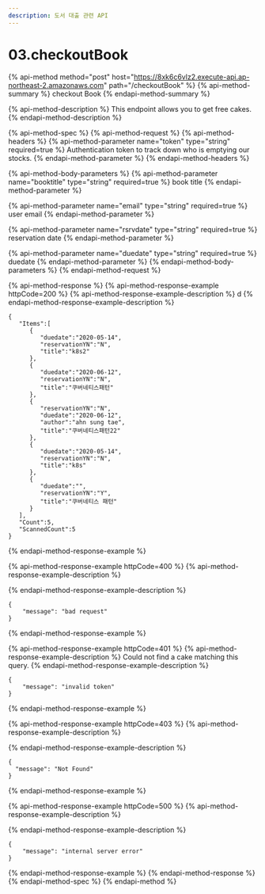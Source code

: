 ```yaml
---
description: 도서 대출 관련 API
---
```


# 03.checkoutBook

{% api-method method="post" host="https://8xk6c6vlz2.execute-api.ap-northeast-2.amazonaws.com" path="/checkoutBook" %}
{% api-method-summary %}
checkout Book
{% endapi-method-summary %}

{% api-method-description %}
This endpoint allows you to get free cakes.
{% endapi-method-description %}

{% api-method-spec %}
{% api-method-request %}
{% api-method-headers %}
{% api-method-parameter name="token" type="string" required=true %}
Authentication token to track down who is emptying our stocks.
{% endapi-method-parameter %}
{% endapi-method-headers %}

{% api-method-body-parameters %}
{% api-method-parameter name="booktitle" type="string" required=true %}
book title
{% endapi-method-parameter %}

{% api-method-parameter name="email" type="string" required=true %}
user email
{% endapi-method-parameter %}

{% api-method-parameter name="rsrvdate" type="string" required=true %}
reservation date
{% endapi-method-parameter %}

{% api-method-parameter name="duedate" type="string" required=true %}
duedate
{% endapi-method-parameter %}
{% endapi-method-body-parameters %}
{% endapi-method-request %}

{% api-method-response %}
{% api-method-response-example httpCode=200 %}
{% api-method-response-example-description %}
d
{% endapi-method-response-example-description %}

```text
{
   "Items":[
      {
         "duedate":"2020-05-14",
         "reservationYN":"N",
         "title":"k8s2"
      },
      {
         "duedate":"2020-06-12",
         "reservationYN":"N",
         "title":"쿠버네티스패턴"
      },
      {
         "reservationYN":"N",
         "duedate":"2020-06-12",
         "author":"ahn sung tae",
         "title":"쿠버네티스패턴22"
      },
      {
         "duedate":"2020-05-14",
         "reservationYN":"N",
         "title":"k8s"
      },
      {
         "duedate":"",
         "reservationYN":"Y",
         "title":"쿠버네티스 패턴"
      }
   ],
   "Count":5,
   "ScannedCount":5
}
```
{% endapi-method-response-example %}

{% api-method-response-example httpCode=400 %}
{% api-method-response-example-description %}

{% endapi-method-response-example-description %}

```text
{
    "message": "bad request"
}
```
{% endapi-method-response-example %}

{% api-method-response-example httpCode=401 %}
{% api-method-response-example-description %}
Could not find a cake matching this query.
{% endapi-method-response-example-description %}

```text
{
    "message": "invalid token"
}
```
{% endapi-method-response-example %}

{% api-method-response-example httpCode=403 %}
{% api-method-response-example-description %}

{% endapi-method-response-example-description %}

```text
{
  "message": "Not Found"
}
```
{% endapi-method-response-example %}

{% api-method-response-example httpCode=500 %}
{% api-method-response-example-description %}

{% endapi-method-response-example-description %}

```text
{
    "message": "internal server error"
}
```
{% endapi-method-response-example %}
{% endapi-method-response %}
{% endapi-method-spec %}
{% endapi-method %}


